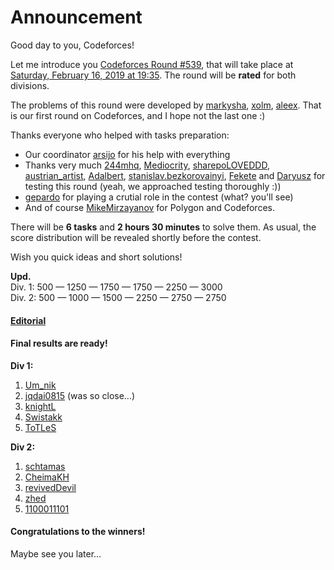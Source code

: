 # Announcement

Good day to you, Codeforces!

Let me introduce you [Codeforces Round #539](https://codeforces.com/contests/1109,1113), that will take place at [Saturday, February 16, 2019 at 19:35](https://codeforces.com/https://www.timeanddate.com/worldclock/fixedtime.html?day=16&month=2&year=2019&hour=19&min=35&sec=0&p1=166). The round will be **rated** for both divisions.

The problems of this round were developed by [markysha](https://codeforces.com/profile/markysha "Master markysha"), [xolm](https://codeforces.com/profile/xolm "Master xolm"), [aleex](https://codeforces.com/profile/aleex "Master aleex"). That is our first round on Codeforces, and I hope not the last one :) 

Thanks everyone who helped with tasks preparation:

 * Our coordinator [arsijo](https://codeforces.com/profile/arsijo "International Grandmaster arsijo") for his help with everything
* Thanks very much [244mhq](https://codeforces.com/profile/244mhq "International Grandmaster 244mhq"), [Mediocrity](https://codeforces.com/profile/Mediocrity "International Master Mediocrity"), [sharepoLOVEDDD](https://codeforces.com/profile/sharepoLOVEDDD "Candidate Master sharepoLOVEDDD"), [austrian_artist](https://codeforces.com/profile/austrian_artist "Master austrian_artist"), [Adalbert](https://codeforces.com/profile/Adalbert "Grandmaster Adalbert"), [stanislav.bezkorovainyi](https://codeforces.com/profile/stanislav.bezkorovainyi "Candidate Master stanislav.bezkorovainyi"), [Fekete](https://codeforces.com/profile/Fekete "Master Fekete") and [Daryusz](https://codeforces.com/profile/Daryusz "Master Daryusz") for testing this round (yeah, we approached testing thoroughly :))
* [gepardo](https://codeforces.com/profile/gepardo "International Grandmaster gepardo") for playing a crutial role in the contest (what? you'll see)
* And of course [MikeMirzayanov](https://codeforces.com/profile/MikeMirzayanov "Headquarters, MikeMirzayanov") for Polygon and Codeforces.

There will be **6 tasks** and **2 hours 30 minutes** to solve them. As usual, the score distribution will be revealed shortly before the contest.

Wish you quick ideas and short solutions!

**Upd.**  
Div. 1: 500 — 1250 — 1750 — 1750 — 2250 — 3000  
Div. 2: 500 — 1000 — 1500 — 2250 — 2750 — 2750

#### [Editorial](Tutorial.md)

#### Final results are ready!

**Div 1:**  
 1. [Um_nik](https://codeforces.com/profile/Um_nik "Legendary Grandmaster Um_nik")  
 2. [jqdai0815](https://codeforces.com/profile/jqdai0815 "Legendary Grandmaster jqdai0815") (was so close...)  
 3. [knightL](https://codeforces.com/profile/knightL "International Master knightL")  
 4. [Swistakk](https://codeforces.com/profile/Swistakk "International Grandmaster Swistakk")  
 5. [ToTLeS](https://codeforces.com/profile/ToTLeS "International Grandmaster ToTLeS") 

**Div 2:**  
 1. [schtamas](https://codeforces.com/profile/schtamas "Expert schtamas")  
 2. [CheimaKH](https://codeforces.com/profile/CheimaKH "Expert CheimaKH")  
 3. [revivedDevil](https://codeforces.com/profile/revivedDevil "Expert revivedDevil")  
 4. [zhed](https://codeforces.com/profile/zhed "Expert zhed")  
 5. [1100011101](https://codeforces.com/profile/1100011101 "Expert 1100011101") 

#### Congratulations to the winners!

Maybe see you later...

